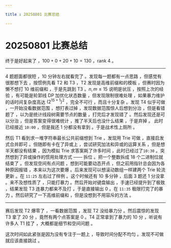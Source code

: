 ```yaml
---

title : 20250801 比赛总结

---
```


# 20250801 比赛总结

终于是好起来了 ，$100+0+20+10=130$ ，rank $4$ 。

------

$4$ 题题面都很短 ，$10$ 分钟左右就看完了 。发现每一题都有一点思路 ，但感觉有很那想下去 ，按惯例先看 T2 和 T3 ，T2 发现是高维前缀和的模板 ，但赛时因为懒不想打 $10$ 维前缀和 ，于是先跳到 T3 。$n,m\le15$ 说明是状压 ，按照上次的经验 ，有可能是轮郭线 DP 加优化状态数量 ，但发现限制很难处理 ，如果暴力维护的话时间复杂度高达 $(2^{15+1})^2$ ，完全不可行 ，而且十分复杂 。发现 T4 似乎可做 ，一开始没看数据范围 ，想打表过掉 ，发现数据范围惊人后想到分治 ，但是看错题了 ，以为是统计线段树需要节点的数量 ，打完后才发现错了 。然后发现还是可以分治 ，但是答案变得很难统计 ，推了半天后也没什么结果 ，于是弃掉 。 此时已经接近 `10:00` ，但是我还 $1$ 分都没有拿到 。于是战术性上厕所 。

然后 T1 看到求一堆字符串最长公共前缀想到 Trie ，发现用 Trie 可做 ，直接启发式合并即可 。但随即有卡在了异或上 ，尝试研究加法和异或的运算关系 ，但是想半天都没有结果 ，因为模拟 Trie 求答案耗了许多时间 ，此时已经过了`10:30` 。突然想到了异或操作的惯用处理方式 —— 拆位 。把一个整数拆成 $18$ 个二进制位就结束了 。但发现空间有点问题 ，想到可能要动态开点 ，但之前用指针总会因为各种原因报错 ，本来以为这次要爆 。后来发现可以想滚动数组一样建两个 Trie 轮流更新 。在 `11:25` 左右过了样例 。这个时候还有 $10$ 多分钟 ，后面 $3$ 题还 $1$ 分没拿 。来不及想性质了 ，只能打暴力 。然后开始对键盘输出 ，手速已经提升到了极致 ，结果发现 T3 连暴力都来不及打 ，于是直接输出 $0$  。在 `11:35` 极限打完了的暴力 。然后研究了一下高维前缀和 ，但是没想到不用容斥的方法 。

------

赛后发现 T2 爆零了 ，一看数据范围 ，发现 T2 没给暴力分 。然后震惊的发现 T3 拿了 $20$ 分 ，竟然有两个点答案是 $0$ 。T4 正常拿到了暴力的 $10$ 分 ，听说有许多人 T1 挂了 ，大概都是细节和空间问题 。

这次时间如此紧张是因为没有专注于一题上 ，导致时间分配不均匀 。发现不可做就应该直接跳过 。
